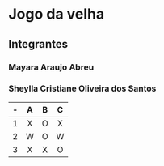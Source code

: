 # Jogo da velha
## Integrantes
### Mayara Araujo Abreu
### Sheylla Cristiane Oliveira dos Santos

| -  |  A     | B     | C     |
| -- | :---:  | :---: | :---: |
| 1  | X      | O     |  X    |
| 2  | W      | O     | W     |
| 3  | X      | X     | O     |

